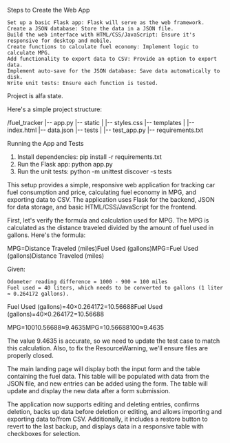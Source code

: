 Steps to Create the Web App

    Set up a basic Flask app: Flask will serve as the web framework.
    Create a JSON database: Store the data in a JSON file.
    Build the web interface with HTML/CSS/JavaScript: Ensure it's responsive for desktop and mobile.
    Create functions to calculate fuel economy: Implement logic to calculate MPG.
    Add functionality to export data to CSV: Provide an option to export data.
    Implement auto-save for the JSON database: Save data automatically to disk.
    Write unit tests: Ensure each function is tested.

Project is alfa state.

Here's a simple project structure:

/fuel_tracker
|-- app.py
|-- static
|   |-- styles.css
|-- templates
|   |-- index.html
|-- data.json
|-- tests
|   |-- test_app.py
|-- requirements.txt


Running the App and Tests

1. Install dependencies: pip install -r requirements.txt
2. Run the Flask app: python app.py
3. Run the unit tests: python -m unittest discover -s tests


This setup provides a simple, responsive web application for tracking car fuel consumption and price, calculating fuel economy in MPG, and exporting data to CSV. The application uses Flask for the backend, JSON for data storage, and basic HTML/CSS/JavaScript for the frontend.

First, let's verify the formula and calculation used for MPG. The MPG is calculated as the distance traveled divided by the amount of fuel used in gallons. Here's the formula:

MPG=Distance Traveled (miles)Fuel Used (gallons)MPG=Fuel Used (gallons)Distance Traveled (miles)​

Given:

    Odometer reading difference = 1000 - 900 = 100 miles
    Fuel used = 40 liters, which needs to be converted to gallons (1 liter ≈ 0.264172 gallons).

Fuel Used (gallons)=40×0.264172=10.56688Fuel Used (gallons)=40×0.264172=10.56688

MPG=10010.56688≈9.4635MPG=10.56688100​≈9.4635

The value 9.4635 is accurate, so we need to update the test case to match this calculation. Also, to fix the ResourceWarning, we'll ensure files are properly closed.


The main landing page will display both the input form and the table containing the fuel data. This table will be populated with data from the JSON file, and new entries can be added using the form. The table will update and display the new data after a form submission.

The application now supports editing and deleting entries, confirms deletion, backs up data before deletion or editing, and allows importing and exporting data to/from CSV. Additionally, it includes a restore button to revert to the last backup, and displays data in a responsive table with checkboxes for selection.
